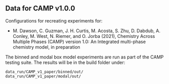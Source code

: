 ## Data for CAMP v1.0.0

Configurations for recreating experiments for:

 * M. Dawson, C. Guzman, J. H. Curtis, M. Acosta, S. Zhu, D. Dabdub,
     A. Conley, M. West, N. Riemer, and O. Jorba (2021),
     Chemistry Across Multiple Phases (CAMP) version 1.0: An
     Integrated multi-phase chemistry model, in preparation


The binned and modal box model experiments are run as part of the CAMP testing suite. The results will be in the build folder under:

```
data_run/CAMP_v1_paper/binned/out/
data_run/CAMP_v1_paper/modal/out/
```